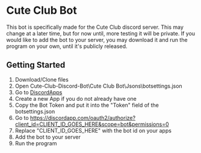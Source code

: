 # Cute Club Bot

This bot is specifically made for the Cute Club discord server. This may change at a later time, but for now until, more testing it will be private. If you would like to add the bot to your server, you may download it and run the program on your own, until it's publicly released.

## Getting Started

1. Download/Clone files
2. Open Cute-Club-Discord-Bot\Cute Club Bot\Jsons\botsettings.json
3. Go to [DiscordApps](https://discordapp.com/developers/applications/me)
4. Create a new App if you do not already have one
5. Copy the Bot Token and put it into the "Token" field of the botsettings.json
6. Go to https://discordapp.com/oauth2/authorize?client_id=CLIENT_ID_GOES_HERE&scope=bot&permissions=0
7. Replace "CLIENT_ID_GOES_HERE" with the bot id on your apps
8. Add the bot to your server
9. Run the program